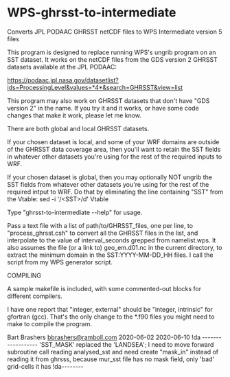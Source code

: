 # WPS-ghrsst-to-intermediate
Converts JPL PODAAC GHRSST netCDF files to WPS Intermediate version 5 files

This program is designed to replace running WPS's ungrib program on an
SST dataset. It works on the netCDF files from the GDS version 2
GHRSST datasets available at the JPL PODAAC:

https://podaac.jpl.nasa.gov/datasetlist?ids=ProcessingLevel&values=*4*&search=GHRSST&view=list

This program may also work on GHRSST datasets that don't have
"GDS version 2" in the name. If you try it and it works, or have some
code changes that make it work, please let me know.

There are both global and local GHRSST datasets.

If your chosen dataset is local, and some of your WRF domains are
outside of the GHRSST data coverage area, then you'll want to retain
the SST fields in whatever other datasets you're using for the rest of
the required inputs to WRF.

If your chosen dataset is global, then you may optionally NOT ungrib the 
SST fields from whatever other datasets you're using for the rest of the
required intput to WRF. Do that by eliminating the line containing
"SST" from the Vtable:
      sed -i '/\<SST\>/d' Vtable

Type "ghrsst-to-intermediate --help" for usage.

Pass a text file with a list of path/to/GHRSST_files, one per line, to
"process_ghrsst.csh" to convert all the GHRSST files in the list, and
interpolate to the value of interval_seconds grepped from
namelist.wps. It also assumes the file (or a link to) geo_em.d01.nc in
the current directory, to extract the minimum domain in the
SST:YYYY-MM-DD_HH files. I call the script from my WPS generator
script.

COMPILING

A sample makefile is included, with some commented-out blocks for different
compilers.

I have one report that "integer, external" should be "integer, intrinsic" 
for gfortran (gcc). That's the only change to the *.f90 files you might
need to make to compile the program.

Bart Brashers
bbrashers@ramboll.com
2020-06-02
2020-06-10 !da ------------------ 
'SST_MASK' replaced the 'LANDSEA'; 
I need to move forward subroutine call reading analysed_sst and need create "mask_in" instead of reading it from ghrsss, because mur_sst file has no mask field, only 'bad' grid-cells it has !da--------
